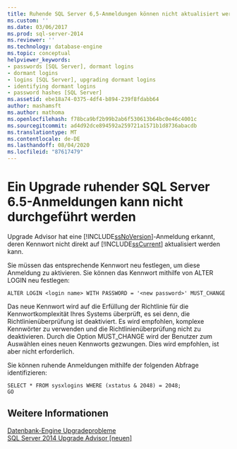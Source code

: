 ```yaml
---
title: Ruhende SQL Server 6,5-Anmeldungen können nicht aktualisiert werden | Microsoft-Dokumentation
ms.custom: ''
ms.date: 03/06/2017
ms.prod: sql-server-2014
ms.reviewer: ''
ms.technology: database-engine
ms.topic: conceptual
helpviewer_keywords:
- passwords [SQL Server], dormant logins
- dormant logins
- logins [SQL Server], upgrading dormant logins
- identifying dormant logins
- password hashes [SQL Server]
ms.assetid: ebe18a74-0375-4df4-b894-239f8fdabb64
author: mashamsft
ms.author: mathoma
ms.openlocfilehash: f78bca9bf2b99b2ab6f530613b64bc0e46c4001c
ms.sourcegitcommit: ad4d92dce894592a259721a1571b1d8736abacdb
ms.translationtype: MT
ms.contentlocale: de-DE
ms.lasthandoff: 08/04/2020
ms.locfileid: "87617479"
---
```

# <a name="dormant-sql-server-65-logins-cannot-be-upgraded"></a>Ein Upgrade ruhender SQL Server 6.5-Anmeldungen kann nicht durchgeführt werden
  Upgrade Advisor hat eine [!INCLUDE[ssNoVersion](../../includes/ssnoversion-md.md)]-Anmeldung erkannt, deren Kennwort nicht direkt auf [!INCLUDE[ssCurrent](../../includes/sscurrent-md.md)] aktualisiert werden kann.  
  
 Sie müssen das entsprechende Kennwort neu festlegen, um diese Anmeldung zu aktivieren. Sie können das Kennwort mithilfe von ALTER LOGIN neu festlegen:  
  
```  
ALTER LOGIN <login name> WITH PASSWORD = '<new password>' MUST_CHANGE  
```  
  
 Das neue Kennwort wird auf die Erfüllung der Richtlinie für die Kennwortkomplexität Ihres Systems überprüft, es sei denn, die Richtlinienüberprüfung ist deaktiviert. Es wird empfohlen, komplexe Kennwörter zu verwenden und die Richtlinienüberprüfung nicht zu deaktivieren. Durch die Option MUST_CHANGE wird der Benutzer zum Auswählen eines neuen Kennworts gezwungen. Dies wird empfohlen, ist aber nicht erforderlich.  
  
 Sie können ruhende Anmeldungen mithilfe der folgenden Abfrage identifizieren:  
  
```  
SELECT * FROM sysxlogins WHERE (xstatus & 2048) = 2048;  
GO  
```  
  
## <a name="see-also"></a>Weitere Informationen  
 [Datenbank-Engine Upgradeprobleme](../../../2014/sql-server/install/database-engine-upgrade-issues.md)   
 [SQL Server 2014 Upgrade Advisor &#91;neuen&#93;](sql-server-2014-upgrade-advisor.md)  
  
  

